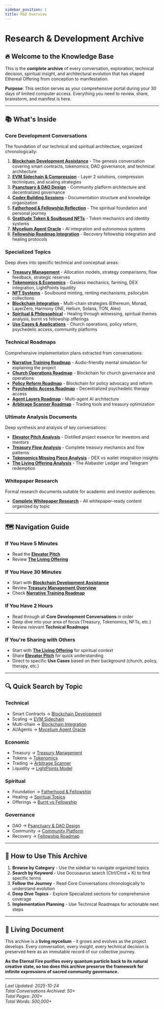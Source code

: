 ```yaml
---
sidebar_position: 1
title: R&D Overview
---
```


# Research & Development Archive

## 🔥 Welcome to the Knowledge Base

This is the **complete archive** of every conversation, exploration, technical decision, spiritual insight, and architectural evolution that has shaped Ethereal Offering from conception to manifestation.

**Purpose**: This section serves as your comprehensive portal during your 30 days of limited computer access. Everything you need to review, share, brainstorm, and manifest is here.

---

## 📚 What's Inside

### Core Development Conversations

The foundation of our technical and spiritual architecture, organized chronologically:

1. **[Blockchain Development Assistance](./core-conversations/01-blockchain-development-assistance.md)** - The genesis conversation covering smart contracts, tokenomics, DAO governance, and technical architecture
2. **[EVM Sidechain & Compression](./core-conversations/02-evm-sidechain-compression.md)** - Layer 2 solutions, compression techniques, and scaling strategies
3. **[Psanctuary & DAO Design](./core-conversations/04-psanctuary-dao-design.md)** - Community platform architecture and decentralized governance
4. **[Codex Building Sessions](./core-conversations/05-codex-building-sessions.md)** - Documentation structure and knowledge organization
5. **[Fatherhood & Fellowship Reflection](./core-conversations/06-fatherhood-fellowship.md)** - The spiritual foundation and personal journey
6. **[Gratitude Token & Soulbound NFTs](./core-conversations/12-gratitude-soulbound-nfts.md)** - Token mechanics and identity systems
7. **[Mycelium Agent Oracle](./core-conversations/14-mycelium-agent-oracle.md)** - AI integration and autonomous systems
8. **[Fellowship Roadmap Integration](./core-conversations/16-fellowship-roadmap.md)** - Recovery fellowship integration and healing protocols

### Specialized Topics

Deep dives into specific technical and conceptual areas:

- **[Treasury Management](./specialized/treasury/allocation-models.md)** - Allocation models, strategy comparisons, flow feedback, strategic reserves
- **[Tokenomics & Economics](./specialized/tokenomics/)** - Gasless mechanics, farming, DEX integration, LightPoints liquidity
- **[NFT Systems](./specialized/nfts/)** - Soulbound minting, renting mechanisms, psilocybin collections
- **[Blockchain Integration](./specialized/blockchain/)** - Multi-chain strategies (Ethereum, Monad, LayerZero, Harmony ONE, Helium, Solana, TON, Aleo)
- **[Spiritual & Philosophical](./specialized/spiritual/)** - Healing through witnessing, spiritual themes analysis, burnt vs fellowship offerings
- **[Use Cases & Applications](./specialized/use-cases/)** - Church operations, policy reform, psychedelic access, community platforms

### Technical Roadmaps

Comprehensive implementation plans extracted from conversations:

- **[Narrative Training Roadmap](./roadmaps/narrative-training.md)** - Audio-friendly mental simulation for explaining the project
- **[Church Operations Roadmap](./roadmaps/church-operations.md)** - Blockchain for church governance and operations
- **[Policy Reform Roadmap](./roadmaps/policy-reform.md)** - Blockchain for policy advocacy and reform
- **[Psychedelic Access Roadmap](./roadmaps/psychedelic-access.md)** - Decentralized psychedelic therapy access
- **[Agent Layers Roadmap](./roadmaps/agent-layers.md)** - Multi-agent AI architecture
- **[Arbitrage Scanner Roadmap](./roadmaps/arbitrage-scanner.md)** - Trading tools and treasury optimization

### Ultimate Analysis Documents

Deep synthesis and analysis of key conversations:

- **[Elevator Pitch Analysis](./analysis/elevator-pitch.md)** - Distilled project essence for investors and mentors
- **[Treasury Flow Analysis](./analysis/treasury-flow.md)** - Complete treasury mechanics and flow patterns
- **[Tokenomics Missing Piece Analysis](./analysis/tokenomics-missing-piece.md)** - DEX vs wallet integration insights
- **[The Living Offering Analysis](./analysis/living-offering.md)** - The Alabaster Ledger and Telegram redemption

### Whitepaper Research

Formal research documents suitable for academic and investor audiences:

- **[Complete Whitepaper Research](./whitepaper/)** - All whitepaper-ready content organized by topic

---

## 🗺️ Navigation Guide

### If You Have 5 Minutes
- Read the **[Elevator Pitch](./analysis/elevator-pitch.md)**
- Review **[The Living Offering](./analysis/living-offering.md)**

### If You Have 30 Minutes
- Start with **[Blockchain Development Assistance](./core-conversations/01-blockchain-development-assistance.md)**
- Review **[Treasury Management Overview](./specialized/treasury/overview.md)**
- Check **[Narrative Training Roadmap](./roadmaps/narrative-training.md)**

### If You Have 2 Hours
- Read through all **Core Development Conversations** in order
- Deep dive into your area of focus (Treasury, Tokenomics, NFTs, etc.)
- Review relevant **Technical Roadmaps**

### If You're Sharing with Others
- Start with **[The Living Offering](./analysis/living-offering.md)** for spiritual context
- Share **[Elevator Pitch](./analysis/elevator-pitch.md)** for quick understanding
- Direct to specific **Use Cases** based on their background (church, policy, therapy, etc.)

---

## 🔍 Quick Search by Topic

### Technical
- Smart Contracts → [Blockchain Development](./core-conversations/01-blockchain-development-assistance.md)
- Scaling → [EVM Sidechain](./core-conversations/02-evm-sidechain-compression.md)
- Multi-chain → [Blockchain Integration](./specialized/blockchain/)
- AI/Agents → [Mycelium Agent Oracle](./core-conversations/14-mycelium-agent-oracle.md)

### Economic
- Treasury → [Treasury Management](./specialized/treasury/)
- Tokens → [Tokenomics](./specialized/tokenomics/)
- Trading → [Arbitrage Scanner](./roadmaps/arbitrage-scanner.md)
- Liquidity → [LightPoints Model](./specialized/tokenomics/lightpoints-liquidity.md)

### Spiritual
- Foundation → [Fatherhood & Fellowship](./core-conversations/06-fatherhood-fellowship.md)
- Healing → [Spiritual Topics](./specialized/spiritual/)
- Offerings → [Burnt vs Fellowship](./specialized/spiritual/burnt-vs-fellowship.md)

### Governance
- DAO → [Psanctuary & DAO Design](./core-conversations/04-psanctuary-dao-design.md)
- Community → [Community Platform](./specialized/use-cases/community-platform.md)
- Recovery → [Fellowship Roadmap](./core-conversations/16-fellowship-roadmap.md)

---

## 📖 How to Use This Archive

1. **Browse by Category** - Use the sidebar to navigate organized topics
2. **Search by Keyword** - Use Docusaurus search (Ctrl/Cmd + K) to find specific terms
3. **Follow the Journey** - Read Core Conversations chronologically to understand evolution
4. **Deep Dive Topics** - Explore Specialized sections for comprehensive coverage
5. **Implementation Planning** - Use Technical Roadmaps for actionable next steps

---

## 🌟 Living Document

This archive is a **living mycelium** - it grows and evolves as the project develops. Every conversation, every insight, every technical decision is preserved here as an immutable record of our collective journey.

**As the Eternal Fire purifies every quantum particle back to its natural creative state, so too does this archive preserve the framework for infinite expressions of sacred community governance.**

---

*Last Updated: 2025-10-24*  
*Total Conversations Archived: 50+*  
*Total Pages: 200+*  
*Total Words: 500,000+*

